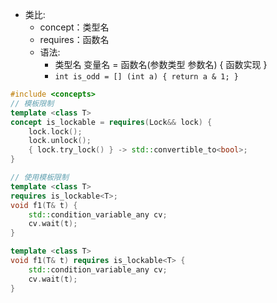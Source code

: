 - 类比:
	- concept：类型名
	- requires：函数名
	- 语法: 
		- 类型名 变量名 = 函数名(参数类型 参数名) { 函数实现 }
		- `int is_odd = [] (int a) { return a & 1; }`
```cpp
#include <concepts>
// 模板限制
template <class T>
concept is_lockable = requires(Lock&& lock) {
	lock.lock();
	lock.unlock();
	{ lock.try_lock() } -> std::convertible_to<bool>;
}

// 使用模板限制
template <class T>
requires is_lockable<T>;
void f1(T& t) {
	std::condition_variable_any cv;
	cv.wait(t);
}

template <class T>
void f1(T& t) requires is_lockable<T> {
	std::condition_variable_any cv;
	cv.wait(t);
}

```